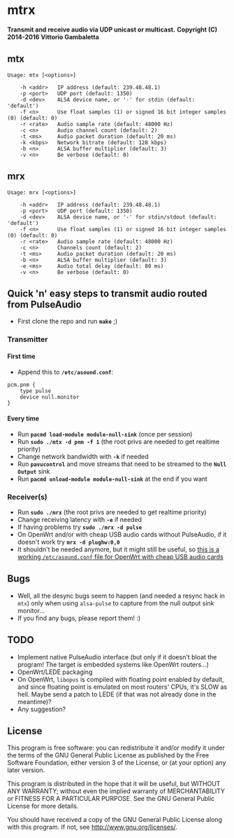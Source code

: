 # mtrx

**Transmit and receive audio via UDP unicast or multicast.**
**Copyright (C) 2014-2016 Vittorio Gambaletta**

## mtx
```
Usage: mtx [<options>]

    -h <addr>   IP address (default: 239.48.48.1)
    -p <port>   UDP port (default: 1350)
    -d <dev>    ALSA device name, or '-' for stdin (default: 'default')
    -f <n>      Use float samples (1) or signed 16 bit integer samples (0) (default: 0)
    -r <rate>   Audio sample rate (default: 48000 Hz)
    -c <n>      Audio channel count (default: 2)
    -t <ms>     Audio packet duration (default: 20 ms)
    -k <kbps>   Network bitrate (default: 128 kbps)
    -b <n>      ALSA buffer multiplier (default: 3)
    -v <n>      Be verbose (default: 0)
```

## mrx
```
Usage: mrx [<options>]

    -h <addr>   IP address (default: 239.48.48.1)
    -p <port>   UDP port (default: 1350)
    -d <dev>    ALSA device name, or '-' for stdin/stdout (default: 'default')
    -f <n>      Use float samples (1) or signed 16 bit integer samples (0) (default: 0)
    -r <rate>   Audio sample rate (default: 48000 Hz)
    -c <n>      Channels count (default: 2)
    -t <ms>     Audio packet duration (default: 20 ms)
    -b <n>      ALSA buffer multiplier (default: 3)
    -e <ms>     Audio total delay (default: 80 ms)
    -v <n>      Be verbose (default: 0)
```

## Quick 'n' easy steps to transmit audio routed from PulseAudio

- First clone the repo and run **`make`** ;)

### Transmitter

#### First time

- Append this to **`/etc/asound.conf`**:
```
pcm.pnm {
	type pulse
	device null.monitor
}
```

#### Every time

- Run **`pacmd load-module module-null-sink`** (once per session)
- Run **`sudo ./mtx -d pnm -f 1`** (the root privs are needed to get realtime priority)
- Change network bandwidth with **`-k`** if needed
- Run **`pavucontrol`** and move streams that need to be streamed to the **`Null Output`** sink
- Run **`pacmd unload-module module-null-sink`** at the end if you want

### Receiver(s)

- Run **`sudo ./mrx`** (the root privs are needed to get realtime priority)
- Change receiving latency with **`-e`** if needed
- If having problems try **`sudo ./mrx -d pulse`**
- On OpenWrt and/or with cheap USB audio cards without PulseAudio, if it doesn't work try **`mrx -d plughw:0,0`**
- It shouldn't be needed anymore, but it might still be useful, so [this is a working `/etc/asound.conf` file for OpenWrt with cheap USB audio cards](https://gist.github.com/VittGam/ad0c1ce0143e4fb7a55fe8947b085e26)

## Bugs

- Well, all the desync bugs seem to happen (and needed a resync hack in `mtx`) only when using `alsa-pulse` to capture from the null output sink monitor...
- If you find any bugs, please report them! :)

## TODO

- Implement native PulseAudio interface (but only if it doesn't bloat the program! The target is embedded systems like OpenWrt routers...)
- OpenWrt/LEDE packaging
- On OpenWrt, `libopus` is compiled with floating point enabled by default, and since floating point is emulated on most routers' CPUs, it's SLOW as hell. Maybe send a patch to LEDE (if that was not already done in the meantime)?
- Any suggestion?

## License

This program is free software: you can redistribute it and/or modify it under the terms of the GNU General Public License as published by the Free Software Foundation, either version 3 of the License, or (at your option) any later version.

This program is distributed in the hope that it will be useful, but WITHOUT ANY WARRANTY; without even the implied warranty of MERCHANTABILITY or FITNESS FOR A PARTICULAR PURPOSE. See the GNU General Public License for more details.

You should have received a copy of the GNU General Public License along with this program. If not, see <http://www.gnu.org/licenses/>.
